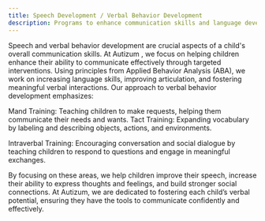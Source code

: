 ```yaml
---
title: Speech Development / Verbal Behavior Development
description: Programs to enhance communication skills and language development.
---
```

Speech and verbal behavior development are crucial aspects of a child's overall communication skills. At Autizum , we focus on helping children enhance their ability to communicate effectively through targeted interventions. Using principles from Applied Behavior Analysis (ABA), we work on increasing language skills, improving articulation, and fostering meaningful verbal interactions.
Our approach to verbal behavior development emphasizes:

Mand Training: Teaching children to make requests, helping them communicate their needs and wants.
Tact Training: Expanding vocabulary by labeling and describing objects, actions, and environments.

Intraverbal Training: Encouraging conversation and social dialogue by teaching children to respond to questions and engage in meaningful exchanges.

By focusing on these areas, we help children improve their speech, increase their ability to express thoughts and feelings, and build stronger social connections. At Autizum, we are dedicated to fostering each child’s verbal potential, ensuring they have the tools to communicate confidently and effectively.